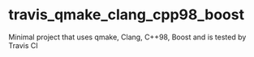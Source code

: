 # travis_qmake_clang_cpp98_boost
Minimal project that uses qmake, Clang, C++98, Boost and is tested by Travis CI
